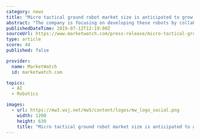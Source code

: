 ```yaml
---
category: news
title: "Micro tactical ground robot market size is anticipated to grow at a significant rate from 2019 to 2025"
abstract: "The company is focusing on developing these robots by collaborating with machine learning research pioneers for deep learning and AI (Artificial Intelligence). Make an inquiry for purchasing this report @ https://www.gminsights.com/inquiry-before-buying ..."
publishedDateTime: 2019-07-12T12:19:00Z
sourceUrl: https://www.marketwatch.com/press-release/micro-tactical-ground-robot-market-size-is-anticipated-to-grow-at-a-significant-rate-from-2019-to-2025-2019-07-12
type: article
score: 44
published: false

provider:
  name: MarketWatch
  id: marketwatch.com

topics:
  - AI
  - Robotics

images:
  - url: https://mw3.wsj.net/mw5/content/logos/mw_logo_social.png
    width: 1200
    height: 630
    title: "Micro tactical ground robot market size is anticipated to grow at a significant rate from 2019 to 2025"
---
```

